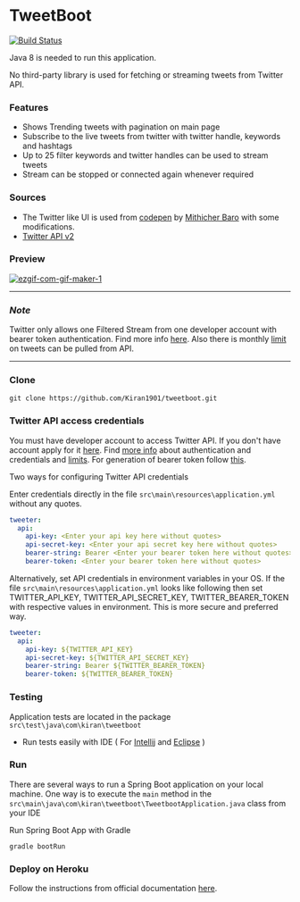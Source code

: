 # TweetBoot

[![Build Status](https://travis-ci.com/Kiran1901/tweetboot.svg?token=uKsAy6o7ZerxUWZFdpqB&branch=main)](https://travis-ci.com/Kiran1901/tweetboot)

Java 8 is needed to run this application.

No third-party library is used for fetching or streaming tweets from Twitter API.

### Features
- Shows Trending tweets with pagination on main page
- Subscribe to the live tweets from twitter with twitter handle, keywords and hashtags
- Up to 25 filter keywords and twitter handles can be used to stream tweets
- Stream can be stopped or connected again whenever required

### Sources
- The Twitter like UI is used from [codepen](https://codepen.io/mithicher/pen/JjdgYdy) by [Mithicher Baro](https://mithicher.dev/) with some modifications.
- [Twitter API v2](https://developer.twitter.com/en/docs/twitter-api/early-access)

### Preview
<a href="https://ibb.co/s93XgHm"><img src="https://i.ibb.co/Kxy85w0/ezgif-com-gif-maker-1.gif" alt="ezgif-com-gif-maker-1" border="0"></a>

---
### *Note*
Twitter only allows one Filtered Stream from one developer account with bearer token authentication. Find more info [here](). Also there is monthly [limit](https://developer.twitter.com/en/docs/twitter-api/rate-limits) on tweets can be pulled from API.

---
### Clone
```
git clone https://github.com/Kiran1901/tweetboot.git
```
### Twitter API access credentials
You must have developer account to access Twitter API. If you don't have account apply for it [here](https://developer.twitter.com/en/apply-for-access). Find [more info](https://developer.twitter.com/en/docs/authentication/overview) about authentication and credentials and [limits](https://developer.twitter.com/en/docs/twitter-api/rate-limits). For generation of bearer token follow [this](https://developer.twitter.com/en/docs/authentication/oauth-2-0).

Two ways for configuring Twitter API credentials

Enter credentials directly in the file `src\main\resources\application.yml` without any quotes.
```yml
tweeter:  
  api:  
    api-key: <Enter your api key here without quotes>  
    api-secret-key: <Enter your api secret key here without quotes>  
    bearer-string: Bearer <Enter your bearer token here without quotes>  
    bearer-token: <Enter your bearer token here without quotes>
```

Alternatively, set API credentials in environment variables in your OS. If the file `src\main\resources\application.yml` looks like following then set TWITTER_API_KEY, TWITTER_API_SECRET_KEY, TWITTER_BEARER_TOKEN with respective values in environment. This is more secure and preferred way.
```yml
tweeter:  
  api:  
    api-key: ${TWITTER_API_KEY}
    api-secret-key: ${TWITTER_API_SECRET_KEY}
    bearer-string: Bearer ${TWITTER_BEARER_TOKEN}
    bearer-token: ${TWITTER_BEARER_TOKEN}
```

### Testing
Application tests are located in the package `src\test\java\com\kiran\tweetboot`

- Run tests easily with IDE ( For [Intellij](https://stackoverflow.com/a/28443830/9004116) and [Eclipse](https://www.toolsqa.com/java/junit-framework/running-junit-tests-eclipse/) )

### Run
There are several ways to run a Spring Boot application on your local machine. One way is to execute the `main` method in the `src\main\java\com\kiran\tweetboot\TweetbootApplication.java` class from your IDE

Run Spring Boot App with Gradle
```
gradle bootRun
```

### Deploy on Heroku
Follow the instructions from official documentation [here](https://devcenter.heroku.com/articles/getting-started-with-gradle-on-heroku#set-up).
